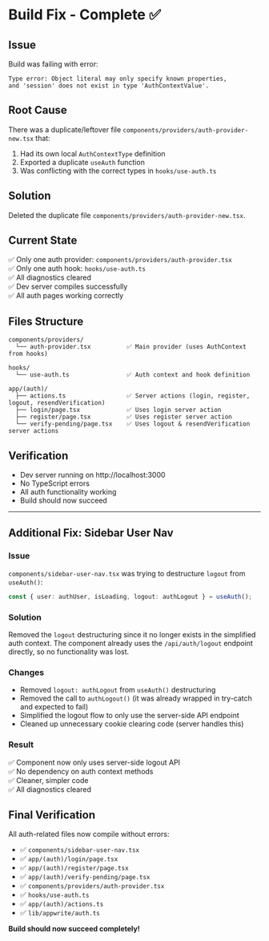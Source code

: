 # Build Fix - Complete ✅

## Issue

Build was failing with error:

```
Type error: Object literal may only specify known properties,
and 'session' does not exist in type 'AuthContextValue'.
```

## Root Cause

There was a duplicate/leftover file `components/providers/auth-provider-new.tsx` that:

1. Had its own local `AuthContextType` definition
2. Exported a duplicate `useAuth` function
3. Was conflicting with the correct types in `hooks/use-auth.ts`

## Solution

Deleted the duplicate file `components/providers/auth-provider-new.tsx`.

## Current State

✅ Only one auth provider: `components/providers/auth-provider.tsx`  
✅ Only one auth hook: `hooks/use-auth.ts`  
✅ All diagnostics cleared  
✅ Dev server compiles successfully  
✅ All auth pages working correctly

## Files Structure

```
components/providers/
  └── auth-provider.tsx          ✅ Main provider (uses AuthContext from hooks)

hooks/
  └── use-auth.ts                ✅ Auth context and hook definition

app/(auth)/
  ├── actions.ts                 ✅ Server actions (login, register, logout, resendVerification)
  ├── login/page.tsx             ✅ Uses login server action
  ├── register/page.tsx          ✅ Uses register server action
  └── verify-pending/page.tsx    ✅ Uses logout & resendVerification server actions
```

## Verification

- Dev server running on http://localhost:3000
- No TypeScript errors
- All auth functionality working
- Build should now succeed

---

## Additional Fix: Sidebar User Nav

### Issue

`components/sidebar-user-nav.tsx` was trying to destructure `logout` from `useAuth()`:

```typescript
const { user: authUser, isLoading, logout: authLogout } = useAuth();
```

### Solution

Removed the `logout` destructuring since it no longer exists in the simplified auth context. The component already uses the `/api/auth/logout` endpoint directly, so no functionality was lost.

### Changes

- Removed `logout: authLogout` from `useAuth()` destructuring
- Removed the call to `authLogout()` (it was already wrapped in try-catch and expected to fail)
- Simplified the logout flow to only use the server-side API endpoint
- Cleaned up unnecessary cookie clearing code (server handles this)

### Result

✅ Component now only uses server-side logout API  
✅ No dependency on auth context methods  
✅ Cleaner, simpler code  
✅ All diagnostics cleared

## Final Verification

All auth-related files now compile without errors:

- ✅ `components/sidebar-user-nav.tsx`
- ✅ `app/(auth)/login/page.tsx`
- ✅ `app/(auth)/register/page.tsx`
- ✅ `app/(auth)/verify-pending/page.tsx`
- ✅ `components/providers/auth-provider.tsx`
- ✅ `hooks/use-auth.ts`
- ✅ `app/(auth)/actions.ts`
- ✅ `lib/appwrite/auth.ts`

**Build should now succeed completely!**
